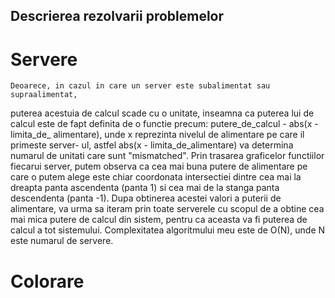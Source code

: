 ## Descrierea rezolvarii problemelor

# Servere
    Deoarece, in cazul in care un server este subalimentat sau supraalimentat,
puterea acestuia de calcul scade cu o unitate, inseamna ca puterea lui de calcul
este de fapt definita de o functie precum: putere_de_calcul - abs(x - limita_de_
alimentare), unde x reprezinta nivelul de alimentare pe care il primeste server-
ul, astfel abs(x - limita_de_alimentare) va determina numarul de unitati care
sunt "mismatched". Prin trasarea graficelor functiilor fiecarui server, putem
observa ca cea mai buna putere de alimentare pe care o putem alege este chiar
coordonata intersectiei dintre cea mai la dreapta panta ascendenta (panta 1) si
cea mai de la stanga panta descendenta (panta -1). Dupa obtinerea acestei valori
a puterii de alimentare, va urma sa iteram prin toate serverele cu scopul de a
obtine cea mai mica putere de calcul din sistem, pentru ca aceasta va fi puterea
de calcul a tot sistemului. Complexitatea algoritmului meu este de O(N), unde N
este numarul de servere.

# Colorare